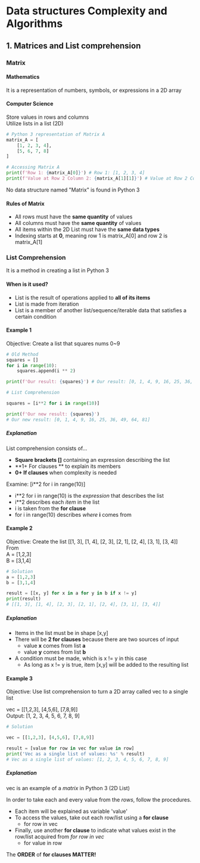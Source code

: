 # Data structures Complexity and  Algorithms

## 1. Matrices and List comprehension

### Matrix
#### Mathematics
It is a representation of numbers, symbols, or expressions in a 2D array  
#### Computer Science
Store values in rows and columns  
Utilize lists in a list (2D)  
```python
# Python 3 representation of Matrix A
matrix_A = [
    [1, 2, 3, 4],
    [5, 6, 7, 8]
]

# Accessing Matrix A
print(f'Row 1: {matrix_A[0]}') # Row 1: [1, 2, 3, 4]
print(f'Value at Row 2 Column 2: {matrix_A[1][1]}') # Value at Row 2 Column 2: 6
```
No data structure named "Matrix" is found in Python 3  

#### Rules of Matrix
- All rows must have the **same quantity** of values
- All columns must have the **same quantity** of values
- All items within the 2D List must have the **same data types**
- Indexing starts at **0**, meaning row 1 is matrix_A[0] and row 2 is matrix_A[1]

### List Comprehension 
It is a method in creating a list in Python 3

#### When is it used?
- List is the result of operations applied to **all of its items**
- List is made from iteration
- List is a member of another list/sequence/iterable data that satisfies a certain condition

#### Example 1
Objective: Create a list that squares nums 0~9
```python
# Old Method
squares = []
for i in range(10):
    squares.append(i ** 2)

print(f'Our result: {squares}') # Our result: [0, 1, 4, 9, 16, 25, 36, 49, 64, 81]

# List Comprehension

squares = [i**2 for i in range(10)]

print(f'Our new result: {squares}') 
# Our new result: [0, 1, 4, 9, 16, 25, 36, 49, 64, 81]
```
##### Explanation
List comprehension consists of...  
- **Square brackets []** containing an expression describing the list
- **1+ For clauses ** to explain its members
- **0+ If clauses** when complexity is needed

Examine: [i\*\*2 for i in range(10)]
- i\*\*2 for i in range(10) is the *expression* that describes the list
- i\*\*2 describes each *item* in the list
- i is taken from the **for clause**
- for i in range(10) describes *where* **i** comes from

#### Example 2
Objective: Create the list [[1, 3], [1, 4], [2, 3], [2, 1], [2, 4], [3, 1], [3, 4]]  
From  
A = [1,2,3]  
B = [3,1,4]
```python
# Solution
a = [1,2,3]
b = [3,1,4]

result = [[x, y] for x in a for y in b if x != y]
print(result) 
# [[1, 3], [1, 4], [2, 3], [2, 1], [2, 4], [3, 1], [3, 4]]
```
##### Explanation
- Items in the list must be in shape [x,y]
- There will be **2 for clauses** because there are two sources of input
  - value **x** comes from list **a**
  - value **y** comes from list **b**
- A condition must be made, which is x != y in this case
    - As long as x != y is true, item [x,y] will be added to the resulting list
#### Example 3
Objective: Use list comprehension to turn a 2D array called vec to a single list  

vec = [[1,2,3], [4,5,6], [7,8,9]]  
Output: [1, 2, 3, 4, 5, 6, 7, 8, 9]  
```python
# Solution

vec = [[1,2,3], [4,5,6], [7,8,9]]

result = [value for row in vec for value in row]
print('Vec as a single list of values: %s' % result)
# Vec as a single list of values: [1, 2, 3, 4, 5, 6, 7, 8, 9]
```
##### Explanation
vec is an example of a *matrix* in Python 3 (2D List)

In order to take each and every value from the *rows*, follow the procedures.
- Each item will be explained as variable 'value'
- To access the values, take out each row/list using a **for clause** 
    - for row in vec
- Finally, use another **for clause** to indicate what values exist in the row/list acquired from *for row in vec*
    - for value in row
 
 The **ORDER** of **for clauses MATTER!**
